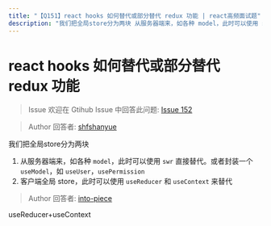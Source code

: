 ```yaml
---
title: "【Q151】react hooks 如何替代或部分替代 redux 功能 | react高频面试题"
description: "我们把全局store分为两块 从服务器端来，如各种 model，此时可以使用 swr 直接替代。或者封装一个 useModel，如 useUser，usePermission 客户端全局 store，此时可以使用 useReducer 和 useContext 来替代  字节跳动面试题、阿里腾讯面试题、美团小米面试题。"
---
```


# react hooks 如何替代或部分替代 redux 功能

> Issue
> 欢迎在 Gtihub Issue 中回答此问题: [Issue 152](https://github.com/shfshanyue/Daily-Question/issues/152)

> Author
> 回答者: [shfshanyue](https://github.com/shfshanyue)

我们把全局store分为两块

1. 从服务器端来，如各种 `model`，此时可以使用 `swr` 直接替代。或者封装一个 `useModel`，如 `useUser`，`usePermission`
1. 客户端全局 store，此时可以使用 `useReducer` 和 `useContext` 来替代

> Author
> 回答者: [into-piece](https://github.com/into-piece)

useReducer+useContext
